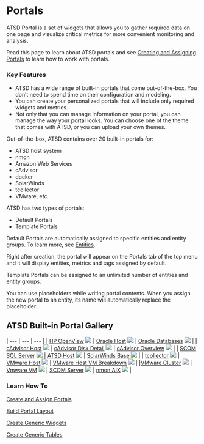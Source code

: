 # Portals

ATSD Portal is a set of widgets that allows you to gather required data on one page and visualize critical metrics for more convenient monitoring and analysis.

Read this page to learn about ATSD portals and see [Creating and Assigning Portals](http://axibase.com/products/axibase-time-series-database/visualization/portals/creating-and-assigning-portals/) to learn how to work with portals.

### Key Features


- ATSD has a wide range of built-in portals that come out-of-the-box. You don’t need to spend time on their configuration and modeling.
- You can create your personalized portals that will include only required widgets and metrics.
- Not only that you can manage information on your portal, you can manage the way your portal looks. You can choose one of the theme that comes with ATSD, or you can upload your own themes.


Out-of-the-box, ATSD contains over 20 built-in portals for:


- ATSD host system
- nmon
- Amazon Web Services
- cAdvisor
- docker
- SolarWinds
- tcollector
- VMware, etc.


ATSD has two types of portals:


- Default Portals
- Template Portals


Default Portals are automatically assigned to specific entities and entity groups. To learn more, see [Entities](https://axibase.com/products/axibase-time-series-database/data-model/entities/).

Right after creation, the portal will appear on the Portals tab of the top menu and it will display entities, metrics and tags assigned by default.

Template Portals can be assigned to an unlimited number of entities and entity groups.

You can use placeholders while writing portal contents. When you assign the new portal to an entity, its name will automatically replace the placeholder.



## ATSD Built-in Portal Gallery

| --- | --- | --- |
| [HP OpenView](resources/ovpm_portal_linux.png) ![](resources/ovpm_portal_linux-705x560.png) | [Oracle Host](resources/oracle_host_portal-1030x791.png) ![](resources/oracle_host_portal-705x541.png) | [Oracle Databases](resources/oracle_databases_poral3.png) ![](resources/oracle_databases_poral3-705x596.png) |
| [cAdvisor Host](resources/cadvisor_host_portal3.png) ![](resources/cadvisor_host_portal3-705x559.png) | [cAdvisor Disk Detail](resources/cadvisor_disk_detail_portal2.png) ![](resources/cadvisor_disk_detail_portal2-705x562.png) | [cAdvisor Overview](resources/cadvisor_overview_portal-1030x738.png) ![](resources/cadvisor_overview_portal-705x505.png) | 
| [SCOM SQL Server](resources/scom_sql_server_portal-1030x659.png) ![](resources/scom_sql_server_portal-705x451.png) | [ATSD Host](resources/fresh_atsd_portal21.png) ![](resources/fresh_atsd_portal21-705x435.png) | [SolarWinds Base](resources/solarwinds_base_portal_31.png) ![](resources/solarwinds_base_portal_31-705x487.png) | 
| [tcollector](resources/tcollector-portal1-1030x689.png) ![](resources/tcollector-portal1-705x472.png) | [VMware Host](resources/vmware_host_portal-1030x691.png) ![](resources/vmware_host_portal-705x473.png) | [VMware Host VM Breakdown](resources/vmware_hostvm_breakdown_portal-1030x691.png) ![](resources/vmware_hostvm_breakdown_portal-705x473.png) |
|[VMware Cluster](resources/vmware_cluster_portal-1030x694.png) ![](resources/vmware_cluster_portal-705x475.png) | [Vmware VM](resources/vmware_vm_portal-1030x696.png) ![](resources/vmware_vm_portal-705x476.png) | [SCOM Server](resources/scom_server_portal-1030x660.png) ![](resources/scom_server_portal-705x452.png)
| [nmon AIX](resources/nmon-aix-portal-1000-1030x526.png) ![](resources/nmon-aix-portal-1000-705x360.png) |

### Learn How To

[Create and Assign Portals](http://axibase.com/products/axibase-time-series-database/visualization/portals/creating-and-assigning-portals/)

[Build Portal Layout](http://axibase.com/products/axibase-time-series-database/visualization/widgets/portal-settings/)

[Create Generic Widgets](http://axibase.com/products/axibase-time-series-database/visualization/widgets/configuring-the-widgets/)

[Create Generic Tables](http://axibase.com/products/axibase-time-series-database/visualization/widgets/description-of-tables/)

